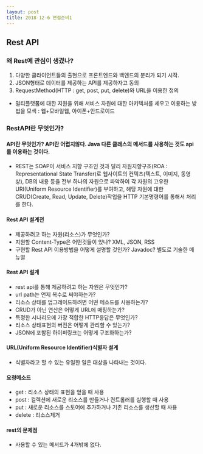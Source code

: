 ```yaml
---
layout: post
title: 2018-12-6 면접준비1
---
```

## Rest API

### 왜 Rest에 관심이 생겼나?
1. 다양한 클라이언트들의 출현으로 프론트엔드와 백엔드의 분리가 되기 시작.
2. JSON형태로 데이터를 제공하는 API를 제공하자고 동의
3. RequestMethod(HTTP : get, post, put, delete)와 URL을 이용한 정의

- 멀티플랫폼에 대한 지원을 위해 서비스 자원에 대한 아키텍처를 세우고 이용하는 방법을 모색 : 웹+모바일웹, 아이폰+안드로이드

### RestAPI란 무엇인가?

#### API란 무엇인가? API란 어렵지않다. Java 다른 클래스의 메서드를 사용하는 것도 api를 이용하는 것이다.
- REST는 SOAP이 서비스 지향 구조인 것과 달리 자원지향구조(ROA : Representational State Transfer)로 웹사이트의 컨텍츠(텍스트, 이미지, 동영상), DB의 내용 등을 전부 하나의 자원으로 파악하여 각 자원의 고유한 URI(Uniform Resource Identifier)를 부여하고, 해당 자원에 대한 CRUD(Create, Read, Update, Delete)작업을 HTTP 기본명령어를 통해서 처리를 한다.

#### Rest API 설계전
- 제공하려고 하는 자원(리소스)가 무엇인가?
- 지원할 Content-Type은 어떤것들이 있나? XML, JSON, RSS
- 구현할 Rest API 이용방법을 어떻게 설명할 것인가? Javadoc? 별도로 기술한 메뉴얼

#### Rest API 설계
- rest api를 통해 제공하려고 하는 자원은 무엇인가?
- url path는 언제 복수로 써야하는가?
- 리소스 상태를 업그레이드하려면 어떤 메소드를 사용하는가?
- CRUD가 아닌 연산은 어떻게 URL에 매핑하는가?
- 특정한 시나리오에 가장 적합한 HTTP응답은 무엇인가?
- 리소스 상태표현의 버전은 어떻게 관리할 수 있는가?
- JSON에 포함된 하이퍼링크는 어떻게 구조화하는가?

#### URL(Uniform Resource Identifier)식별자 설계
- 식별자라고 할 수 있는 유일한 일은 대상을 나타내는 것이다.


#### 요청메소드
- get : 리소스 상태의 표현을 얻을 때 사용
- post : 컬렉션에 새로운 리소스를 만들거나 컨트롤러를 실행할 때 사용
- put : 새로운 리소스를 스토어에 추가하거나 기존 리소스를 생산할 때 사용
- delete : 리소스제거

#### rest의 문제점
- 사용할 수 있는 메서드가 4개밖에 없다.
